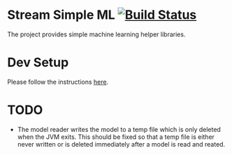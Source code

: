 # Stream Simple ML [![Build Status](https://travis-ci.org/StreamSimple/ssml.svg?branch=master)](https://travis-ci.org/StreamSimple/ssml)

The project provides simple machine learning helper libraries.

# Dev Setup

Please follow the instructions [here](https://github.com/StreamSimple/uber-poms/wiki/Building-Projects).

# TODO

 - The model reader writes the model to a temp file which is only deleted when the JVM exits. This should be fixed so that a temp file is either never written or is deleted immediately after a model is read and reated.

